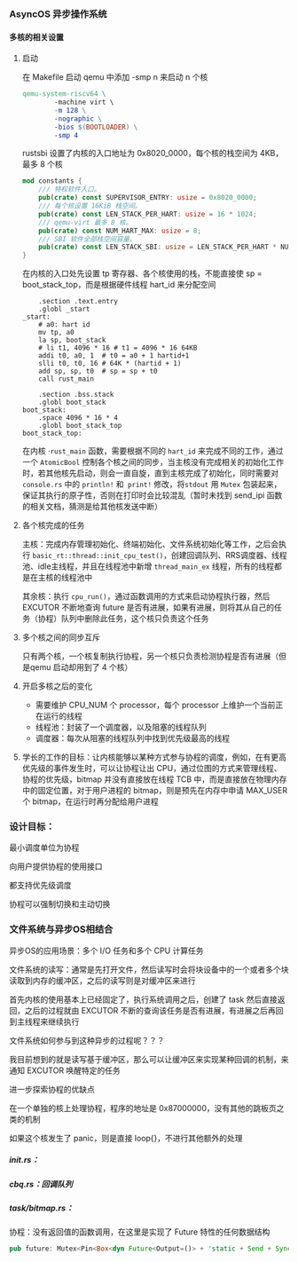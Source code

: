 ### AsyncOS 异步操作系统

#### 多核的相关设置

1. 启动

    在 Makefile 启动 qemu 中添加 -smp n 来启动 n 个核

    ```makefile
    qemu-system-riscv64 \
    		-machine virt \
    		-m 128 \
    		-nographic \
    		-bios $(BOOTLOADER) \
    		-smp 4
    ```

    rustsbi 设置了内核的入口地址为 0x8020_0000，每个核的栈空间为 4KB，最多 8 个核

    ```rust
    mod constants {
        /// 特权软件入口。
        pub(crate) const SUPERVISOR_ENTRY: usize = 0x8020_0000;
        /// 每个核设置 16KiB 栈空间。
        pub(crate) const LEN_STACK_PER_HART: usize = 16 * 1024;
        /// qemu-virt 最多 8 核。
        pub(crate) const NUM_HART_MAX: usize = 8;
        /// SBI 软件全部栈空间容量。
        pub(crate) const LEN_STACK_SBI: usize = LEN_STACK_PER_HART * NUM_HART_MAX;
    }
    ```

    在内核的入口处先设置 tp 寄存器、各个核使用的栈，不能直接使 sp = boot_stack_top，而是根据硬件线程 hart_id 来分配空间

    ```assembly
        .section .text.entry
        .globl _start
    _start:
        # a0: hart id
        mv tp, a0
        la sp, boot_stack
        # li t1, 4096 * 16 # t1 = 4096 * 16 64KB
        addi t0, a0, 1  # t0 = a0 + 1 hartid+1
        slli t0, t0, 16 # 64K * (hartid + 1)
        add sp, sp, t0  # sp = sp + t0
        call rust_main
    
        .section .bss.stack
        .globl boot_stack
    boot_stack:
        .space 4096 * 16 * 4
        .globl boot_stack_top
    boot_stack_top:
    ```

    在内核 ·`rust_main` 函数，需要根据不同的 `hart_id` 来完成不同的工作，通过一个 `AtomicBool` 控制各个核之间的同步，当主核没有完成相关的初始化工作时，若其他核先启动，则会一直自旋，直到主核完成了初始化，同时需要对 `console.rs` 中的 `println!` 和` print!` 修改，将`stdout` 用 `Mutex` 包装起来，保证其执行的原子性，否则在打印时会比较混乱（暂时未找到 send_ipi 函数的相关文档，猜测是给其他核发送中断）

2. 各个核完成的任务

    主核：完成内存管理初始化、终端初始化、文件系统初始化等工作，之后会执行 `basic_rt::thread::init_cpu_test()`，创建回调队列、RRS调度器、线程池、idle主线程，并且在线程池中新增 `thread_main_ex` 线程，所有的线程都是在主核的线程池中

    其余核：执行 `cpu_run()`，通过函数调用的方式来启动协程执行器，然后 EXCUTOR 不断地查询 future 是否有进展，如果有进展，则将其从自己的任务（协程）队列中删除此任务，这个核只负责这个任务

3. 多个核之间的同步互斥

    只有两个核，一个核复制执行协程，另一个核只负责检测协程是否有进展（但是qemu 启动却用到了 4 个核）

4. 开启多核之后的变化

    - 需要维护 CPU_NUM 个 processor，每个 processor 上维护一个当前正在运行的线程
    - 线程池：封装了一个调度器，以及阻塞的线程队列
    - 调度器：每次从阻塞的线程队列中找到优先级最高的线程

5. 学长的工作的目标：让内核能够以某种方式参与协程的调度，例如，在有更高优先级的事件发生时，可以让协程让出 CPU，通过位图的方式来管理线程、协程的优先级，bitmap 并没有直接放在线程 TCB 中，而是直接放在物理内存中的固定位置，对于用户进程的 bitmap，则是预先在内存中申请 MAX_USER 个 bitmap，在运行时再分配给用户进程

     

     



### 设计目标：

最小调度单位为协程

向用户提供协程的使用接口

都支持优先级调度

协程可以强制切换和主动切换







### 文件系统与异步OS相结合

异步OS的应用场景：多个 I/O 任务和多个 CPU 计算任务

文件系统的读写：通常是先打开文件，然后读写时会将块设备中的一个或者多个块读取到内存的缓冲区，之后的读写则是对缓冲区来进行

首先内核的使用基本上已经固定了，执行系统调用之后，创建了 task 然后直接返回，之后的过程就由 EXCUTOR 不断的查询该任务是否有进展，有进展之后再回到主线程来继续执行

文件系统如何参与到这种异步的过程呢？？？

我目前想到的就是读写基于缓冲区，那么可以让缓冲区来实现某种回调的机制，来通知 EXCUTOR 唤醒特定的任务





进一步探索协程的优缺点






在一个单独的核上处理协程，程序的地址是 0x87000000，没有其他的跳板页之类的机制

如果这个核发生了 panic，则是直接 loop{}，不进行其他额外的处理

##### init.rs：

##### cbq.rs：回调队列

##### task/bitmap.rs：

协程：没有返回值的函数调用，在这里是实现了 Future 特性的任何数据结构

```rust
pub future: Mutex<Pin<Box<dyn Future<Output=()> + 'static + Send + Sync>>>,
```











